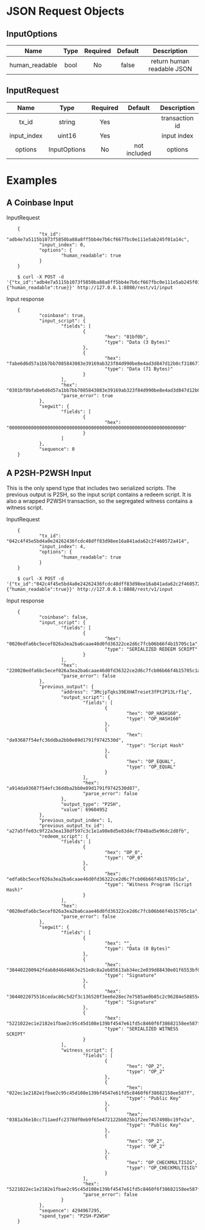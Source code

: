 # JSON Request Objects

## InputOptions

Name | Type | Required | Default | Description
:---:|:---:|:---:|:---:|:---:
human_readable | bool | No | false | return human readable JSON

## InputRequest

Name | Type | Required | Default | Description
:---:|:---:|:---:|:---:|:---:
tx_id | string | Yes | | transaction id
input_index | uint16 | Yes | | input index
options | InputOptions | No | not included | options

# Examples

## A Coinbase Input

InputRequest

        {
                "tx_id": "adb4e7a5115b1073f5850ba88a8ff5bb4e7b6cf667fbc0e111e5ab245f01a14c",
                "input_index": 0,
                "options": {
                        "human_readable": true
                }
        }

        $ curl -X POST -d '{"tx_id":"adb4e7a5115b1073f5850ba88a8ff5bb4e7b6cf667fbc0e111e5ab245f01a14c","input_index":0,"options":{"human_readable":true}}' http://127.0.0.1:8080/rest/v1/input

Input response

        {
                "coinbase": true,
                "input_script": {
                        "fields": [
                                {
                                        "hex": "01bf0b",
                                        "type": "Data (3 Bytes)"
                                },
                                {
                                        "hex": "fabe6d6d57a1bb7bb7085843083e39169ab323f84d990be8e4ad3d847d12b0cf3186778701000000000000000d650800a802a60000000000000000e7b57407042f736c7573682f",
                                        "type": "Data (71 Bytes)"
                                }
                        ],
                        "hex": "0301bf0bfabe6d6d57a1bb7bb7085843083e39169ab323f84d990be8e4ad3d847d12b0cf3186778701000000000000000d650800a802a60000000000000000e7b57407042f736c7573682f",
                        "parse_error": true
                },
                "segwit": {
                        "fields": [
                                {
                                        "hex": "0000000000000000000000000000000000000000000000000000000000000000"
                                }
                        ]
                },
                "sequence": 0
        }

## A P2SH-P2WSH Input

This is the only spend type that includes two serialized scripts. The previous output is P2SH, so the input script contains a redeem script.
It is also a wrapped P2WSH transaction, so the segregated witness contains a witness script.

InputRequest

        {
                "tx_id": "042c4f45e5bd4a0e24262436fcdc48dff83d98ee16a841ada62c2f460572a414",
                "input_index": 4,
                "options": {
                        "human_readable": true
                }
        }

        $ curl -X POST -d '{"tx_id":"042c4f45e5bd4a0e24262436fcdc48dff83d98ee16a841ada62c2f460572a414","input_index":4,"options":{"human_readable":true}}' http://127.0.0.1:8888/rest/v1/input

Input response

        {
                "coinbase": false,
                "input_script": {
                        "fields": [
                                {
                                        "hex": "0020edfa6bc5ecef026a3ea2ba6caae46d0fd36322ce2d6c7fcb06b66f4b15705c1a",
                                        "type": "SERIALIZED REDEEM SCRIPT"
                                }
                        ],
                        "hex": "220020edfa6bc5ecef026a3ea2ba6caae46d0fd36322ce2d6c7fcb06b66f4b15705c1a",
                        "parse_error": false
                },
                "previous_output": {
                        "address": "3McjpTqks39EXHATreiet3fPt2P13Lrf1q",
                        "output_script": {
                                "fields": [
                                        {
                                                "hex": "OP_HASH160",
                                                "type": "OP_HASH160"
                                        },
                                        {
                                                "hex": "da93687f54efc36ddba2bb0e89d1791f9742530d",
                                                "type": "Script Hash"
                                        },
                                        {
                                                "hex": "OP_EQUAL",
                                                "type": "OP_EQUAL"
                                        }
                                ],
                                "hex": "a914da93687f54efc36ddba2bb0e89d1791f9742530d87",
                                "parse_error": false
                        },
                        "output_type": "P2SH",
                        "value": 69604952
                },
                "previous_output_index": 1,
                "previous_output_tx_id": "a27a5ffe03c9f22a3ea138df597c3c1e1a98e8d5e83d4cf7848ad5e96dc2d8fb",
                "redeem_script": {
                        "fields": [
                                {
                                        "hex": "OP_0",
                                        "type": "OP_0"
                                },
                                {
                                        "hex": "edfa6bc5ecef026a3ea2ba6caae46d0fd36322ce2d6c7fcb06b66f4b15705c1a",
                                        "type": "Witness Program (Script Hash)"
                                }
                        ],
                        "hex": "0020edfa6bc5ecef026a3ea2ba6caae46d0fd36322ce2d6c7fcb06b66f4b15705c1a",
                        "parse_error": false
                },
                "segwit": {
                        "fields": [
                                {
                                        "hex": "",
                                        "type": "Data (0 Bytes)"
                                },
                                {
                                        "hex": "304402200942fdab8d46d4663e251e8c8a2eb85613ab34ec2e039d88430e01f6553bf0290220656bee7fa241861e063c4c7927626921165e360bf17731220ebc54a9d4e36d2701",
                                        "type": "Signature"
                                },
                                {
                                        "hex": "3044022075516cedac86c5d2f3c136520f3ee6e28ec7e7585ae0b85c2c96284e58855c210220620e18b5f08bc4f1472f6e969bc389ce6a67c953107ace9256353707b03517a001",
                                        "type": "Signature"
                                },
                                {
                                        "hex": "5221022ec1e2182e1fbae2c95c45d108e139bf4547e61fd5c8460f6f38682158ee587f210381a36e10cc711aedfc2378df0eb9f65e472122bb025b1f2ee7457498bc19fe2a52ae",
                                        "type": "SERIALIZED WITNESS SCRIPT"
                                }
                        ],
                        "witness_script": {
                                "fields": [
                                        {
                                                "hex": "OP_2",
                                                "type": "OP_2"
                                        },
                                        {
                                                "hex": "022ec1e2182e1fbae2c95c45d108e139bf4547e61fd5c8460f6f38682158ee587f",
                                                "type": "Public Key"
                                        },
                                        {
                                                "hex": "0381a36e10cc711aedfc2378df0eb9f65e472122bb025b1f2ee7457498bc19fe2a",
                                                "type": "Public Key"
                                        },
                                        {
                                                "hex": "OP_2",
                                                "type": "OP_2"
                                        },
                                        {
                                                "hex": "OP_CHECKMULTISIG",
                                                "type": "OP_CHECKMULTISIG"
                                        }
                                ],
                                "hex": "5221022ec1e2182e1fbae2c95c45d108e139bf4547e61fd5c8460f6f38682158ee587f210381a36e10cc711aedfc2378df0eb9f65e472122bb025b1f2ee7457498bc19fe2a52ae",
                                "parse_error": false
                        }
                },
                "sequence": 4294967295,
                "spend_type": "P2SH-P2WSH"
        }

